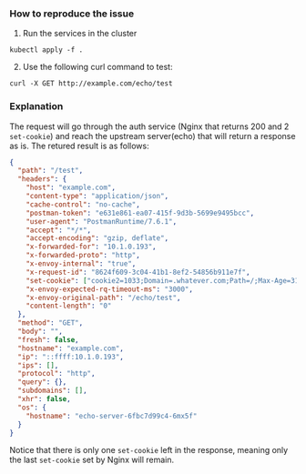 ### How to reproduce the issue

1. Run the services in the cluster

```
kubectl apply -f .
```

2. Use the following curl command to test:

```
curl -X GET http://example.com/echo/test
```

### Explanation

The request will go through the auth service (Nginx that returns 200 and 2 `set-cookie`) and reach the upstream server(echo) that will return a response as is.
The retured result is as follows:

```json
{
  "path": "/test",
  "headers": {
    "host": "example.com",
    "content-type": "application/json",
    "cache-control": "no-cache",
    "postman-token": "e631e861-ea07-415f-9d3b-5699e9495bcc",
    "user-agent": "PostmanRuntime/7.6.1",
    "accept": "*/*",
    "accept-encoding": "gzip, deflate",
    "x-forwarded-for": "10.1.0.193",
    "x-forwarded-proto": "http",
    "x-envoy-internal": "true",
    "x-request-id": "8624f609-3c04-41b1-8ef2-54856b911e7f",
    "set-cookie": ["cookie2=1033;Domain=.whatever.com;Path=/;Max-Age=31536000"],
    "x-envoy-expected-rq-timeout-ms": "3000",
    "x-envoy-original-path": "/echo/test",
    "content-length": "0"
  },
  "method": "GET",
  "body": "",
  "fresh": false,
  "hostname": "example.com",
  "ip": "::ffff:10.1.0.193",
  "ips": [],
  "protocol": "http",
  "query": {},
  "subdomains": [],
  "xhr": false,
  "os": {
    "hostname": "echo-server-6fbc7d99c4-6mx5f"
  }
}
```

Notice that there is only one `set-cookie` left in the response, meaning only the last `set-cookie` set by Nginx will remain.
